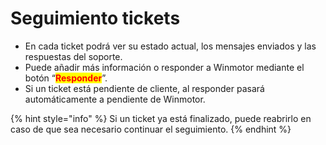# Seguimiento tickets

* En cada ticket podrá ver su estado actual, los mensajes enviados y las respuestas del soporte.
* Puede añadir más información o responder a Winmotor mediante el botón “<mark style="color:red;">**Responder**</mark>”.
* Si un ticket está pendiente de cliente, al responder pasará automáticamente a pendiente de Winmotor.

{% hint style="info" %}
Si un ticket ya está finalizado, puede reabrirlo en caso de que sea necesario continuar el seguimiento.
{% endhint %}
